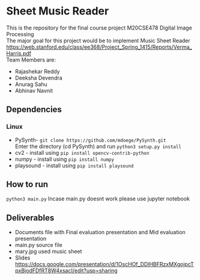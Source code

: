 # Sheet Music Reader 
This is the repository for the final course project M20CSE478 Digital Image Processing\
The major goal for this project would be to implement Music Sheet Reader https://web.stanford.edu/class/ee368/Project_Spring_1415/Reports/Verma_Harris.pdf  \
Team Members are:
- Rajashekar Reddy
- Deeksha Devendra
- Anurag Sahu
- Abhinav Navnit

## Dependencies 
### Linux

- PySynth- `git clone https://github.com/mdoege/PySynth.git`\
Enter the directory (cd PySynth) and run
`python3 setup.py install`
- cv2 - install using `pip install opencv-contrib-python` 
- numpy - install using `pip install numpy` 
- playsound - install using `pip install playsound`

## How to run

`python3 main.py`
Incase main.py doesnt work please use jupyter notebook
## Deliverables
- Documents file with Final evaluation presentation and Mid evaluation presentation
- main.py source file
- mary.jpg used music sheet
- Slides https://docs.google.com/presentation/d/1OscHOf_DDlHBFRzxMXgojpcTpxBjodFDfRT8W4xsacI/edit?usp=sharing
